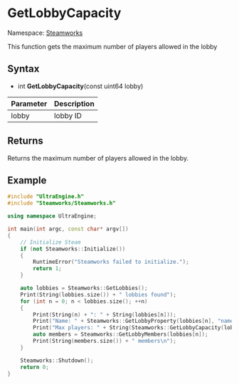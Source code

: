 # GetLobbyCapacity

Namespace: [Steamworks](Steamworks.md)

This function gets the maximum number of players allowed in the lobby

## Syntax

- int **GetLobbyCapacity**(const uint64 lobby)

| Parameter | Description |
|---|---|
| lobby | lobby ID |

## Returns

Returns the maximum number of players allowed in the lobby.

## Example

```c++
#include "UltraEngine.h"
#include "Steamworks/Steamworks.h"

using namespace UltraEngine;

int main(int argc, const char* argv[])
{
    // Initialize Steam
    if (not Steamworks::Initialize())
    {
        RuntimeError("Steamworks failed to initialize.");
        return 1;
    }

    auto lobbies = Steamworks::GetLobbies();
    Print(String(lobbies.size()) + " lobbies found");
    for (int n = 0; n < lobbies.size(); ++n)
    {
        Print(String(n) + ": " + String(lobbies[n]));
        Print("Name: " + Steamworks::GetLobbyProperty(lobbies[n], "name"));
        Print("Max players: " + String(Steamworks::GetLobbyCapacity(lobbies[n])));
        auto members = Steamworks::GetLobbyMembers(lobbies[n]);
        Print(String(members.size()) + " members\n");
    }

    Steamworks::Shutdown();
    return 0;
}
```
